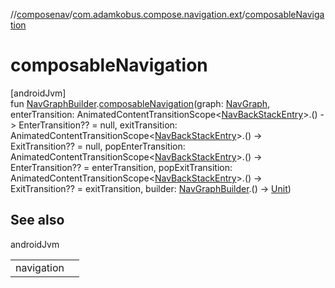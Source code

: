 //[composenav](../../index.md)/[com.adamkobus.compose.navigation.ext](index.md)/[composableNavigation](composable-navigation.md)

# composableNavigation

[androidJvm]\
fun [NavGraphBuilder](https://developer.android.com/reference/kotlin/androidx/navigation/NavGraphBuilder.html).[composableNavigation](composable-navigation.md)(graph: [NavGraph](../com.adamkobus.compose.navigation.destination/-nav-graph/index.md), enterTransition: AnimatedContentTransitionScope&lt;[NavBackStackEntry](https://developer.android.com/reference/kotlin/androidx/navigation/NavBackStackEntry.html)&gt;.() -&gt; EnterTransition?? = null, exitTransition: AnimatedContentTransitionScope&lt;[NavBackStackEntry](https://developer.android.com/reference/kotlin/androidx/navigation/NavBackStackEntry.html)&gt;.() -&gt; ExitTransition?? = null, popEnterTransition: AnimatedContentTransitionScope&lt;[NavBackStackEntry](https://developer.android.com/reference/kotlin/androidx/navigation/NavBackStackEntry.html)&gt;.() -&gt; EnterTransition?? = enterTransition, popExitTransition: AnimatedContentTransitionScope&lt;[NavBackStackEntry](https://developer.android.com/reference/kotlin/androidx/navigation/NavBackStackEntry.html)&gt;.() -&gt; ExitTransition?? = exitTransition, builder: [NavGraphBuilder](https://developer.android.com/reference/kotlin/androidx/navigation/NavGraphBuilder.html).() -&gt; [Unit](https://kotlinlang.org/api/latest/jvm/stdlib/kotlin/-unit/index.html))

## See also

androidJvm

| | |
|---|---|
| navigation |  |
